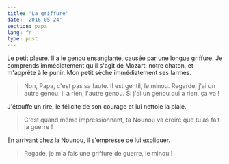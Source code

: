 ```yaml
---
title: 'La griffure'
date: '2016-05-24'
section: papa
lang: fr
type: post
---
```


Le petit pleure. Il a le genou ensanglanté, causée par une longue griffure. Je comprends immédiatement qu'il s'agit de Mozart, notre chaton, et m'apprête à le punir. Mon petit sèche immédiatement ses larmes.

> Non, Papa, c'est pas sa faute. Il est gentil, le minou. Regarde, j'ai un autre genou. Il a rien, l'autre genou. Si j'ai un genou qui a rien, ça va !

J'étouffe un rire, le félicite de son courage et lui nettoie la plaie.

> C'est quand même impressionnant, ta Nounou va croire que tu as fait la guerre !

En arrivant chez la Nounou, il s'empresse de lui expliquer.

> Regade, je m'a fais une griffure de guerre, le minou !
